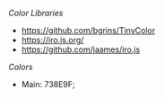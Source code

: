 *Color Libraries*

- https://github.com/bgrins/TinyColor
- https://iro.js.org/
- https://github.com/jaames/iro.js

*Colors*
- Main: 738E9F;

